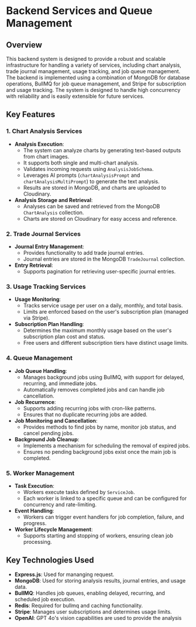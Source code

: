 # Backend Services and Queue Management

## Overview

This backend system is designed to provide a robust and scalable infrastructure for handling a variety of services, including chart analysis, trade journal management, usage tracking, and job queue management. The backend is implemented using a combination of MongoDB for database operations, BullMQ for job queue management, and Stripe for subscription and usage tracking. The system is designed to handle high concurrency with reliability and is easily extensible for future services.

## Key Features

### 1. **Chart Analysis Services**
   - **Analysis Execution**: 
     - The system can analyze charts by generating text-based outputs from chart images.
     - It supports both single and multi-chart analysis.
     - Validates incoming requests using `AnalysisJobSchema`.
     - Leverages AI prompts (`chartAnalysisPrompt` and `chartAnalysisMultiPrompt`) to generate the text analysis.
     - Results are stored in MongoDB, and charts are uploaded to Cloudinary.
   - **Analysis Storage and Retrieval**: 
     - Analyses can be saved and retrieved from the MongoDB `ChartAnalysis` collection.
     - Charts are stored on Cloudinary for easy access and reference.

### 2. **Trade Journal Services**
   - **Journal Entry Management**:
     - Provides functionality to add trade journal entries.
     - Journal entries are stored in the MongoDB `TradeJournal` collection.
   - **Entry Retrieval**:
     - Supports pagination for retrieving user-specific journal entries.

### 3. **Usage Tracking Services**
   - **Usage Monitoring**:
     - Tracks service usage per user on a daily, monthly, and total basis.
     - Limits are enforced based on the user's subscription plan (managed via Stripe).
   - **Subscription Plan Handling**:
     - Determines the maximum monthly usage based on the user's subscription plan cost and status.
     - Free users and different subscription tiers have distinct usage limits.

### 4. **Queue Management**
   - **Job Queue Handling**:
     - Manages background jobs using BullMQ, with support for delayed, recurring, and immediate jobs.
     - Automatically removes completed jobs and can handle job cancellation.
   - **Job Recurrence**:
     - Supports adding recurring jobs with cron-like patterns.
     - Ensures that no duplicate recurring jobs are added.
   - **Job Monitoring and Cancellation**:
     - Provides methods to find jobs by name, monitor job status, and cancel pending jobs.
   - **Background Job Cleanup**:
     - Implements a mechanism for scheduling the removal of expired jobs.
     - Ensures no pending background jobs exist once the main job is completed.

### 5. **Worker Management**
   - **Task Execution**:
     - Workers execute tasks defined by `ServiceJob`.
     - Each worker is linked to a specific queue and can be configured for concurrency and rate-limiting.
   - **Event Handling**:
     - Workers can trigger event handlers for job completion, failure, and progress.
   - **Worker Lifecycle Management**:
     - Supports starting and stopping of workers, ensuring clean job processing.

## Key Technologies Used
- **Express.js**: Used for mananging request.
- **MongoDB**: Used for storing analysis results, journal entries, and usage data.
- **BullMQ**: Handles job queues, enabling delayed, recurring, and scheduled job execution.
- **Redis**: Required for bullmq and caching functionality.
- **Stripe**: Manages user subscriptions and determines usage limits.
- **OpenAI**: GPT 4o's vision capabilities are used to provide the analysis
